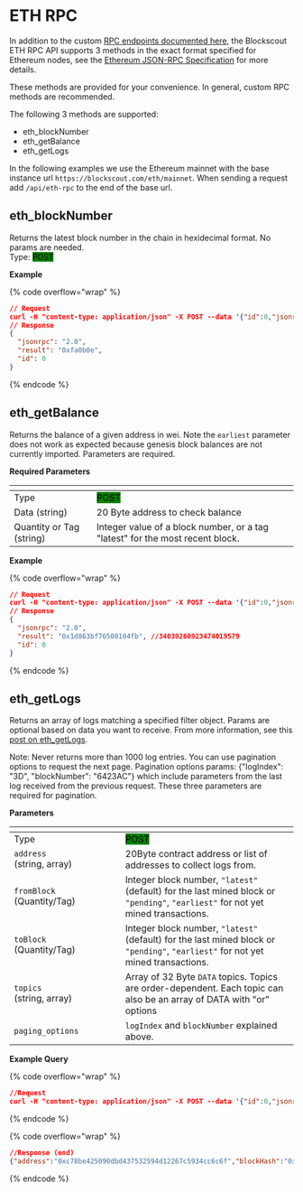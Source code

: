 # ETH RPC

In addition to the custom [RPC endpoints documented here](rpc-endpoints/), the Blockscout ETH RPC API supports 3 methods in the exact format specified for Ethereum nodes, see the [Ethereum JSON-RPC Specification](https://ethereum.github.io/execution-apis/api-documentation/) for more details.&#x20;

These methods are provided for your convenience. In general, custom RPC methods are recommended.&#x20;

The following 3 methods are supported:

* eth\_blockNumber
* eth\_getBalance
* eth\_getLogs

In the following examples we use the Ethereum mainnet with the base instance url  `https://blockscout.com/eth/mainnet`. When sending a request add `/api/eth-rpc` to the end of the base url.

## eth\_blockNumber

Returns the latest block number in the chain in hexidecimal format. No params are needed.\
Type: <mark style="background-color:green;">POST</mark>

**Example**

{% code overflow="wrap" %}
```json
// Request
curl -H "content-type: application/json" -X POST --data '{"id":0,"jsonrpc":"2.0","method":"eth_blockNumber","params":[]}' https://blockscout.com/eth/mainnet/api/eth-rpc
// Response
{
  "jsonrpc": "2.0",
  "result": "0xfa0b0e",
  "id": 0
}
```
{% endcode %}

## eth\_getBalance&#x20;

Returns the balance of a given address in wei. Note the `earliest` parameter does not work as expected because genesis block balances are not currently imported. Parameters are required.

**Required Parameters**

<table><thead><tr><th width="130.5"></th><th></th></tr></thead><tbody><tr><td>Type</td><td><mark style="background-color:green;">POST</mark></td></tr><tr><td>Data (string)</td><td>20 Byte address to check balance</td></tr><tr><td>Quantity or Tag (string)</td><td>Integer value of a block number, or a tag "latest" for the most recent block.</td></tr></tbody></table>

**Example**&#x20;

{% code overflow="wrap" %}
```json
// Request
curl -H "content-type: application/json" -X POST --data '{"id":0,"jsonrpc":"2.0","method":"eth_getBalance","params":["0xd8dA6BF26964aF9D7eEd9e03E53415D37aA96045","latest"]}' https://blockscout.com/eth/mainnet/api/eth-rpc
// Response
{
  "jsonrpc": "2.0",
  "result": "0x1d863bf76508104fb", //34039260923474019579
  "id": 0
}

```
{% endcode %}

## eth\_getLogs

Returns an array of logs matching a specified filter object.  Params are optional based on data you want to receive. From more information, see this [post on eth\_getLogs](https://medium.com/alchemy-api/deep-dive-into-eth-getlogs-5faf6a66fd81).

Note: Never returns more than 1000 log entries. You can use pagination options to request the next page. Pagination options params: {"logIndex": "3D", "blockNumber": "6423AC"} which include parameters from the last log received from the previous request. These three parameters are required for pagination.

**Parameters**

<table><thead><tr><th width="181.5"></th><th></th></tr></thead><tbody><tr><td>Type</td><td><mark style="background-color:green;">POST</mark></td></tr><tr><td><code>address</code><br>(string, array)</td><td>20Byte contract address or list of addresses to collect logs from.</td></tr><tr><td><code>fromBlock</code> <br>(Quantity/Tag)</td><td>Integer block number, <code>"latest"</code> (default) for the last mined block  or <code>"pending"</code>, <code>"earliest"</code> for not yet mined transactions.</td></tr><tr><td><code>toBlock</code><br>(Quantity/Tag)</td><td> Integer block number, <code>"latest"</code> (default) for the last mined block  or <code>"pending"</code>, <code>"earliest"</code> for not yet mined transactions.</td></tr><tr><td><code>topics</code> <br>(string, array)</td><td>Array of 32 Byte <code>DATA</code> topics. Topics are order-dependent. Each topic can also be an array of DATA with "or" options</td></tr><tr><td><code>paging_options</code></td><td><code>logIndex</code> and <code>blockNumber</code> explained above.</td></tr></tbody></table>



**Example Query**

{% code overflow="wrap" %}
```json
//Request
curl -H "content-type: application/json" -X POST --data '{"id":0,"jsonrpc":"2.0","method":"eth_getLogs","params":[{"address":"0xc78Be425090Dbd437532594D12267C5934Cc6c6f","paging_options":{"logIndex":"3D","blockNumber":"6423AC"},"fromBlock":"earliest","toBlock":"latest","topics":["0xddf252ad1be2c89b69c2b068fc378daa952ba7f163c4a11628f55a4df523b3ef"]}]}' https://blockscout.com/eth/mainnet/api/eth-rpc
```
{% endcode %}

{% code overflow="wrap" %}
```json
//Response (end)
{"address":"0xc78be425090dbd437532594d12267c5934cc6c6f","blockHash":"0x574755e06bf0cec6d59a8cc7db183d4545a90242d03d5bc3806681277356cf4b","blockNumber":"79D4CF","data":"0x000000000000000000000000000000000000000000000c81c6f8fe7064224e6e","logIndex":"66","removed":false,"topics":["0xddf252ad1be2c89b69c2b068fc378daa952ba7f163c4a11628f55a4df523b3ef","0x0000000000000000000000000000000000000000000000000000000000000000","0x00000000000000000000000078c04412a6eb2f524ccf50b5f3d863a82e2f8d6f"],"transactionHash":"0xd35fe29c81484258f38b4848a4d44f54f3dc0b9b3d10ad094b8cd5f3a4815e64","transactionIndex":109,"transactionLogIndex":102,"type":"mined"},{"address":"0xc78be425090dbd437532594d12267c5934cc6c6f","blockHash":"0xcb58a082f58bea43dfb6be8addf97c915190175b9f0f0abc1e05bfd02573f010","blockNumber":"7BA949","data":"0x000000000000000000000000000000000000000000000c81c6272987dea5867a","logIndex":"56","removed":false,"topics":["0xddf252ad1be2c89b69c2b068fc378daa952ba7f163c4a11628f55a4df523b3ef","0x0000000000000000000000000000000000000000000000000000000000000000","0x0000000000000000000000001082e1c4a9c9f946ba102667a14f206c0f81e147"],"transactionHash":"0xd12770e7a1dfa759f6a645981e4bd1d75d2ed131b52565e436bce90b5b39f137","transactionIndex":137,"transactionLogIndex":86,"type":"mined"}],"id":0}

```
{% endcode %}
